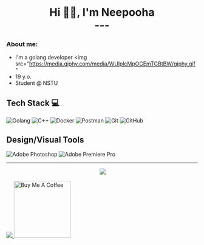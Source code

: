 <h1 align="center"> Hi 👋🏻, I'm Neepooha </br> 
---

### About me:

- I'm a golang developer <img src="https://media.giphy.com/media/WUlplcMpOCEmTGBtBW/giphy.gif"
- 19 y.o.
- Student @ NSTU
  
## Tech Stack 💻
![Golang](https://img.shields.io/badge/-Golang-000?style=for-the-badge&logo=go)
![C++](https://img.shields.io/badge/-C%2B%2B-000?style=for-the-badge&logo=C%2B%2B)
![Docker](https://img.shields.io/badge/-docker-000?style=for-the-badge&logo=docker)
![Postman](https://img.shields.io/badge/-Postman-000?style=for-the-badge&logo=Postman)
![Git](https://img.shields.io/badge/-Git-000?style=for-the-badge&logo=git)
![GitHub](https://img.shields.io/badge/-GitHub-000?style=for-the-badge&logo=github)

## Design/Visual Tools
![Adobe Photoshop](https://img.shields.io/badge/-photoshop-000?style=for-the-badge&logo=Adobe%20Photoshop)
![Adobe Premiere Pro](https://img.shields.io/badge/Adobe%20Premiere%20Pro-000?style=for-the-badge&logo=Adobe%20Premiere%20Pro)

---
<p align="center">
 <a href="https://www.buymeacoffee.com/neepooha" target="_blank"><img alt="" src="https://img.shields.io/badge/Help%20Me-ffdd00?style=for-the-badge&logo=buy-me-a-coffee&logoColor=black" style="vertical-align:center" /></a>
<a href="https://visitcount.itsvg.in">
  <img src="https://visitcount.itsvg.in/api?id=neepooha&label=Profile%20Views&color=5&icon=5&pretty=true" />
</a></p>

<a href="https://visitcount.itsvg.in">
  <img src="https://visitcount.itsvg.in/api?id=neepooha&label=Profile%20Views&color=5&icon=5&pretty=true" />
</a>
<a href="https://www.buymeacoffee.com/neepooha" target="_blank"><img src="https://cdn.buymeacoffee.com/buttons/v2/default-red.png" alt="Buy Me A Coffee" width="150" ></a>
